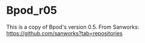 # Bpod_r05
 
This is a copy of Bpod's version 0.5. 
From Sanworks: https://github.com/sanworks?tab=repositories
